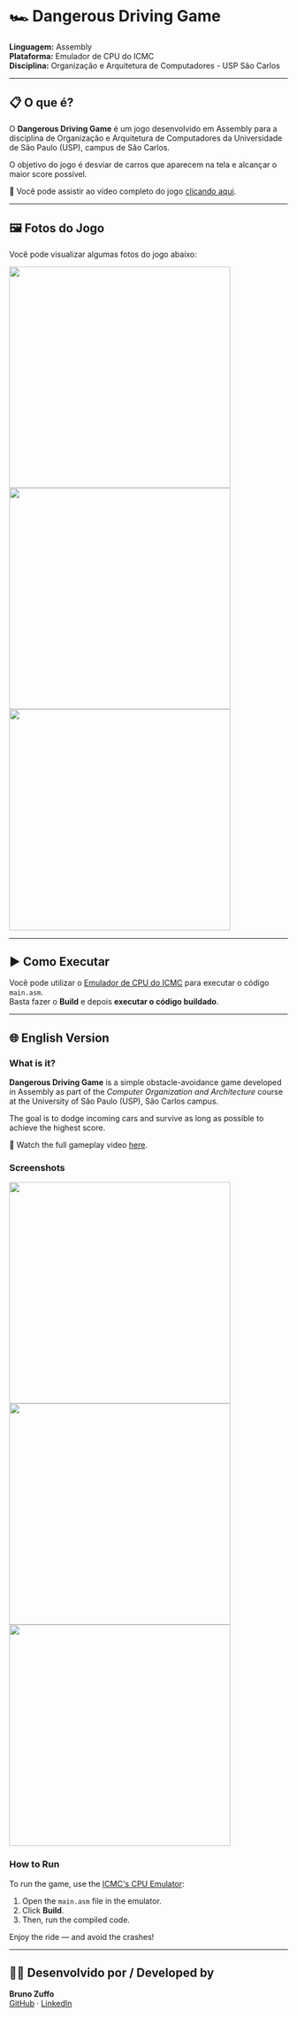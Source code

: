 # 🏎️ Dangerous Driving Game

**Linguagem:** Assembly  
**Plataforma:** Emulador de CPU do ICMC  
**Disciplina:** Organização e Arquitetura de Computadores - USP São Carlos

---

## 📋 O que é?

O **Dangerous Driving Game** é um jogo desenvolvido em Assembly para a disciplina de Organização e Arquitetura de Computadores da Universidade de São Paulo (USP), campus de São Carlos.

O objetivo do jogo é desviar de carros que aparecem na tela e alcançar o maior score possível.

🎥 Você pode assistir ao vídeo completo do jogo [clicando aqui](https://www.youtube.com/watch?v=Up0-HBPKRHM).

---

## 🖼️ Fotos do Jogo

Você pode visualizar algumas fotos do jogo abaixo:

<img src="https://i.imgur.com/inf2Nst.png" width="400" />
<img src="https://i.imgur.com/H9psuCe.png" width="400" />
<img src="https://i.imgur.com/A82rvL3.png" width="400" />

---

## ▶️ Como Executar

Você pode utilizar o [Emulador de CPU do ICMC](https://proc.giroto.dev/) para executar o código `main.asm`.  
Basta fazer o **Build** e depois **executar o código buildado**.

---

## 🌐 English Version

### What is it?

**Dangerous Driving Game** is a simple obstacle-avoidance game developed in Assembly as part of the *Computer Organization and Architecture* course at the University of São Paulo (USP), São Carlos campus.

The goal is to dodge incoming cars and survive as long as possible to achieve the highest score.

🎥 Watch the full gameplay video [here](https://www.youtube.com/watch?v=Up0-HBPKRHM).

### Screenshots

<p float="left">
  <img src="https://i.imgur.com/inf2Nst.png" width="400" />
  <img src="https://i.imgur.com/H9psuCe.png" width="400" />
  <img src="https://i.imgur.com/A82rvL3.png" width="400" />
</p>

### How to Run

To run the game, use the [ICMC's CPU Emulator](https://proc.giroto.dev/):

1. Open the `main.asm` file in the emulator.
2. Click **Build**.
3. Then, run the compiled code.

Enjoy the ride — and avoid the crashes!

---

## 👨‍💻 Desenvolvido por / Developed by

**Bruno Zuffo**  
[GitHub](https://github.com/BrunoZuffo) · [LinkedIn](https://www.linkedin.com/in/bruno-zuffo-10088b216/)
